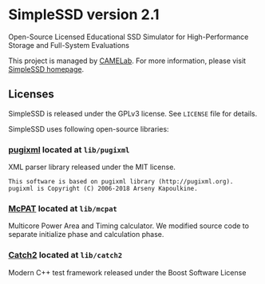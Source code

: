 # SimpleSSD version 2.1
Open-Source Licensed Educational SSD Simulator for High-Performance Storage and Full-System Evaluations

This project is managed by [CAMELab](http://camelab.org).
For more information, please visit [SimpleSSD homepage](https://docs.simplessd.org).

## Licenses
SimpleSSD is released under the GPLv3 license. See `LICENSE` file for details.

SimpleSSD uses following open-source libraries:

### [pugixml](https://pugixml.org) located at `lib/pugixml`

XML parser library released under the MIT license.

```
This software is based on pugixml library (http://pugixml.org).
pugixml is Copyright (C) 2006-2018 Arseny Kapoulkine.
```

### [McPAT](https://github.com/HewlettPackard/mcpat) located at `lib/mcpat`

Multicore Power Area and Timing calculator.
We modified source code to separate initialize phase and calculation phase.


### [Catch2](https://github.com/catchorg/Catch2) located at `lib/catch2`

Modern C++ test framework released under the Boost Software License
